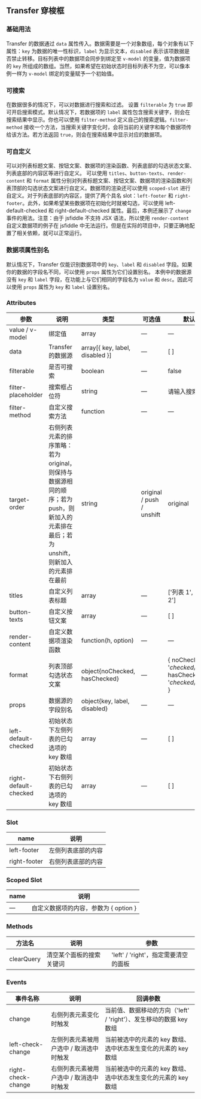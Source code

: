 ## Transfer 穿梭框


### 基础用法
<i></i>
<el-transfer-base>
Transfer 的数据通过 `data` 属性传入。数据需要是一个对象数组，每个对象有以下属性：`key` 为数据的唯一性标识，`label` 为显示文本，`disabled` 表示该项数据是否禁止转移。目标列表中的数据项会同步到绑定至 `v-model` 的变量，值为数据项的 `key` 所组成的数组。当然，如果希望在初始状态时目标列表不为空，可以像本例一样为 `v-model` 绑定的变量赋予一个初始值。
</el-transfer-base>

### 可搜索
在数据很多的情况下，可以对数据进行搜索和过滤。
<el-transfer-search>
设置 `filterable` 为 `true` 即可开启搜索模式。默认情况下，若数据项的 `label` 属性包含搜索关键字，则会在搜索结果中显示。你也可以使用 `filter-method` 定义自己的搜索逻辑。`filter-method` 接收一个方法，当搜索关键字变化时，会将当前的关键字和每个数据项传给该方法。若方法返回 `true`，则会在搜索结果中显示对应的数据项。
</el-transfer-search>

### 可自定义
可以对列表标题文案、按钮文案、数据项的渲染函数、列表底部的勾选状态文案、列表底部的内容区等进行自定义。
<el-transfer-custom>
可以使用 `titles`、`button-texts`、`render-content` 和 `format` 属性分别对列表标题文案、按钮文案、数据项的渲染函数和列表顶部的勾选状态文案进行自定义。数据项的渲染还可以使用 `scoped-slot` 进行自定义。对于列表底部的内容区，提供了两个具名 slot：`left-footer` 和 `right-footer`。此外，如果希望某些数据项在初始化时就被勾选，可以使用 left-default-checked 和 right-default-checked 属性。最后，本例还展示了 `change` 事件的用法。注意：由于 jsfiddle 不支持 JSX 语法，所以使用 `render-content` 自定义数据项的例子在 jsfiddle 中无法运行。但是在实际的项目中，只要正确地配置了相关依赖，就可以正常运行。
</el-transfer-custom>

### 数据项属性别名
默认情况下，Transfer 仅能识别数据项中的 `key`、`label` 和 `disabled` 字段。如果你的数据的字段名不同，可以使用 `props` 属性为它们设置别名。
<el-transfer-props>
本例中的数据源没有 `key` 和 `label` 字段，在功能上与它们相同的字段名为 `value` 和 `desc`。因此可以使用 `props` 属性为 `key` 和 `label` 设置别名。
</el-transfer-props>

### Attributes
|参数|说明|类型|可选值|默认值|
|--|--|--|--|--|
|value / v-model|绑定值|array|—|—|
|data|Transfer 的数据源|array[{ key, label, disabled }]|—|[ ]|
|filterable|是否可搜索|boolean|—|false|
|filter-placeholder|搜索框占位符|string|—|请输入搜索内容|
|filter-method|自定义搜索方法|function|—|—|
|target-order|右侧列表元素的排序策略：若为 original，则保持与数据源相同的顺序；若为 push，则新加入的元素排在最后；若为 unshift，则新加入的元素排在最前|string|original / push / unshift|original|
|titles|自定义列表标题|array|—|['列表 1', '列表 2']|
|button-texts|自定义按钮文案|array|—|[ ]|
|render-content|自定义数据项渲染函数|function(h, option)|—|—|
|format|列表顶部勾选状态文案|object{noChecked, hasChecked}|—|{ noChecked: '${checked}/${total}', hasChecked: '${checked}/${total}' }|
|props|数据源的字段别名|object{key, label, disabled}|—|—|
|left-default-checked|初始状态下左侧列表的已勾选项的 key 数组|array|—|[ ]|
|right-default-checked|初始状态下右侧列表的已勾选项的 key 数组|array|—|[ ]|

### Slot
|name|说明|
|--|--|
|left-footer|左侧列表底部的内容|
|right-footer|右侧列表底部的内容|

### Scoped Slot
|name|说明|
|--|--|
|—|自定义数据项的内容，参数为 { option }|

### Methods
|方法名|说明|参数|
|--|--|--|
|clearQuery|清空某个面板的搜索关键词|'left' / 'right'，指定需要清空的面板|

### Events
|事件名称|说明|回调参数|
|--|--|--|
|change|右侧列表元素变化时触发|当前值、数据移动的方向（'left' / 'right'）、发生移动的数据 key 数组|
|left-check-change|左侧列表元素被用户选中 / 取消选中时触发|当前被选中的元素的 key 数组、选中状态发生变化的元素的 key 数组|
|right-check-change|右侧列表元素被用户选中 / 取消选中时触发|当前被选中的元素的 key 数组、选中状态发生变化的元素的 key 数组|